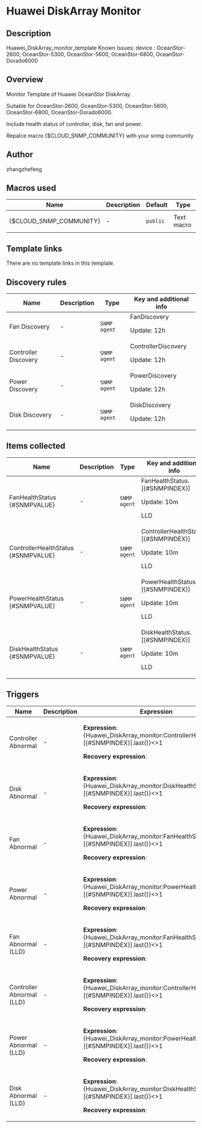# Huawei DiskArray Monitor

## Description

Huawei_DiskArray_monitor_template Known Issues: device : OceanStor-2600, OceanStor-5300, OceanStor-5600, OceanStor-6800, OceanStor-Dorado6000

## Overview

Monitor Template of Huawei OceanStor DiskArray.


Suitable for OceanStor-2600, OceanStor-5300, OceanStor-5600, OceanStor-6800, OceanStor-Dorado6000.


Include health status of controller, disk, fan and power.


Repalce macro {$CLOUD\_SNMP\_COMMUNITY} with your snmp community



## Author

zhangzhefeng

## Macros used

|Name|Description|Default|Type|
|----|-----------|-------|----|
|{$CLOUD_SNMP_COMMUNITY}|<p>-</p>|`public`|Text macro|
## Template links

There are no template links in this template.

## Discovery rules

|Name|Description|Type|Key and additional info|
|----|-----------|----|----|
|Fan Discovery|<p>-</p>|`SNMP agent`|FanDiscovery<p>Update: 12h</p>|
|Controller Discovery|<p>-</p>|`SNMP agent`|ControllerDiscovery<p>Update: 12h</p>|
|Power Discovery|<p>-</p>|`SNMP agent`|PowerDiscovery<p>Update: 12h</p>|
|Disk Discovery|<p>-</p>|`SNMP agent`|DiskDiscovery<p>Update: 12h</p>|
## Items collected

|Name|Description|Type|Key and additional info|
|----|-----------|----|----|
|FanHealthStatus {#SNMPVALUE}|<p>-</p>|`SNMP agent`|FanHealthStatus.[{#SNMPINDEX}]<p>Update: 10m</p><p>LLD</p>|
|ControllerHealthStatus {#SNMPVALUE}|<p>-</p>|`SNMP agent`|ControllerHealthStatus.[{#SNMPINDEX}]<p>Update: 10m</p><p>LLD</p>|
|PowerHealthStatus {#SNMPVALUE}|<p>-</p>|`SNMP agent`|PowerHealthStatus.[{#SNMPINDEX}]<p>Update: 10m</p><p>LLD</p>|
|DiskHealthStatus {#SNMPVALUE}|<p>-</p>|`SNMP agent`|DiskHealthStatus.[{#SNMPINDEX}]<p>Update: 10m</p><p>LLD</p>|
## Triggers

|Name|Description|Expression|Priority|
|----|-----------|----------|--------|
|Controller Abnormal|<p>-</p>|<p>**Expression**: {Huawei_DiskArray_monitor:ControllerHealthStatus.[{#SNMPINDEX}].last()}<>1</p><p>**Recovery expression**: </p>|high|
|Disk Abnormal|<p>-</p>|<p>**Expression**: {Huawei_DiskArray_monitor:DiskHealthStatus.[{#SNMPINDEX}].last()}<>1</p><p>**Recovery expression**: </p>|high|
|Fan Abnormal|<p>-</p>|<p>**Expression**: {Huawei_DiskArray_monitor:FanHealthStatus.[{#SNMPINDEX}].last()}<>1</p><p>**Recovery expression**: </p>|high|
|Power Abnormal|<p>-</p>|<p>**Expression**: {Huawei_DiskArray_monitor:PowerHealthStatus.[{#SNMPINDEX}].last()}<>1</p><p>**Recovery expression**: </p>|high|
|Fan Abnormal (LLD)|<p>-</p>|<p>**Expression**: {Huawei_DiskArray_monitor:FanHealthStatus.[{#SNMPINDEX}].last()}<>1</p><p>**Recovery expression**: </p>|high|
|Controller Abnormal (LLD)|<p>-</p>|<p>**Expression**: {Huawei_DiskArray_monitor:ControllerHealthStatus.[{#SNMPINDEX}].last()}<>1</p><p>**Recovery expression**: </p>|high|
|Power Abnormal (LLD)|<p>-</p>|<p>**Expression**: {Huawei_DiskArray_monitor:PowerHealthStatus.[{#SNMPINDEX}].last()}<>1</p><p>**Recovery expression**: </p>|high|
|Disk Abnormal (LLD)|<p>-</p>|<p>**Expression**: {Huawei_DiskArray_monitor:DiskHealthStatus.[{#SNMPINDEX}].last()}<>1</p><p>**Recovery expression**: </p>|high|
